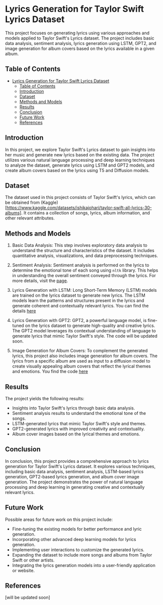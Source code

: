 # Lyrics Generation for Taylor Swift Lyrics Dataset

This project focuses on generating lyrics using various approaches and models applied to Taylor Swift's Lyrics dataset. The project includes basic data analysis, sentiment analysis, lyrics generation using LSTM, GPT2, and image generation for album covers based on the lyrics available in a given album.

## Table of Contents
- [Lyrics Generation for Taylor Swift Lyrics Dataset](#lyrics-generation-for-taylor-swift-lyrics-dataset)
  - [Table of Contents](#table-of-contents)
  - [Introduction](#introduction)
  - [Dataset](#dataset)
  - [Methods and Models](#methods-and-models)
  - [Results](#results)
  - [Conclusion](#conclusion)
  - [Future Work](#future-work)
  - [References](#references)

## Introduction

In this project, we explore Taylor Swift's Lyrics dataset to gain insights into her music and generate new lyrics based on the existing data. The project utilizes various natural language processing and deep learning techniques to analyze the dataset, generate lyrics using LSTM and GPT2 models, and create album covers based on the lyrics using T5 and Diffusion models.

## Dataset

The dataset used in this project consists of Taylor Swift's lyrics, which can be obtained from (Kaggle)[https://www.kaggle.com/datasets/ishikajohari/taylor-swift-all-lyrics-30-albums]. It contains a collection of songs, lyrics, album information, and other relevant attributes.

## Methods and Models

1. Basic Data Analysis: This step involves exploratory data analysis to understand the structure and characteristics of the dataset. It includes quantitative analysis, visualizations, and data preprocessing techniques.

2. Sentiment Analysis: Sentiment analysis is performed on the lyrics to determine the emotional tone of each song using `nltk` library. This helps in understanding the overall sentiment conveyed through the lyrics. For more details, visit the [page](https://github.com/sampathlonka/Taylors_Swift_lyrics_generation/blob/main/Taylor%20Swift%20Lyrics%20%20Data%20Analysis.ipynb).

3. Lyrics Generation with LSTM: Long Short-Term Memory (LSTM) models are trained on the lyrics dataset to generate new lyrics. The LSTM models learn the patterns and structures present in the lyrics and generate coherent and contextually relevant lyrics. You can find the details [here](https://github.com/sampathlonka/Taylors_Swift_lyrics_generation/blob/main/Lyrics_Generation_with_LSTM.ipynb)

4. Lyrics Generation with GPT2: GPT2, a powerful language model, is fine-tuned on the lyrics dataset to generate high-quality and creative lyrics. The GPT2 model leverages its contextual understanding of language to generate lyrics that mimic Taylor Swift's style. The code will be updated soon.

5. Image Generation for Album Covers: To complement the generated lyrics, this project also includes image generation for album covers. The lyrics from a specific album are used as input to a diffusion model to create visually appealing album covers that reflect the lyrical themes and emotions. You find the code [here](https://github.com/sampathlonka/Taylors_Swift_lyrics_generation/blob/main/Album_Cover_Generator.ipynb)


## Results

The project yields the following results:

- Insights into Taylor Swift's lyrics through basic data analysis.
- Sentiment analysis results to understand the emotional tone of the songs.
- LSTM-generated lyrics that mimic Taylor Swift's style and themes.
- GPT2-generated lyrics with improved creativity and contextuality.
- Album cover images based on the lyrical themes and emotions.

## Conclusion

In conclusion, this project provides a comprehensive approach to lyrics generation for Taylor Swift's Lyrics dataset. It explores various techniques, including basic data analysis, sentiment analysis, LSTM-based lyrics generation, GPT2-based lyrics generation, and album cover image generation. The project demonstrates the power of natural language processing and deep learning in generating creative and contextually relevant lyrics.

## Future Work

Possible areas for future work on this project include:

- Fine-tuning the existing models for better performance and lyric generation.
- Incorporating other advanced deep learning models for lyrics generation.
- Implementing user interactions to customize the generated lyrics.
- Expanding the dataset to include more songs and albums from Taylor Swift or other artists.
- Integrating the lyrics generation models into a user-friendly application or website.

## References

[will be updated soon]

